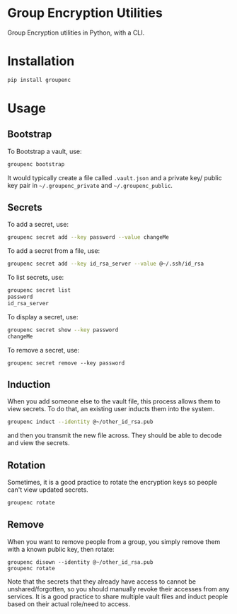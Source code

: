 # Group Encryption Utilities

Group Encryption utilities in Python, with a CLI.

# Installation

```bash
pip install groupenc
```

# Usage

## Bootstrap

To Bootstrap a vault, use:

```bash
groupenc bootstrap
```

It would typically create a file called `.vault.json` and a private key/ public key pair in `~/.groupenc_private`
and `~/.groupenc_public`.

## Secrets

To add a secret, use:

```bash
groupenc secret add --key password --value changeMe
```

To add a secret from a file, use:

```bash
groupenc secret add --key id_rsa_server --value @~/.ssh/id_rsa
```

To list secrets, use:

```bash
groupenc secret list
password
id_rsa_server
```

To display a secret, use:

```bash
groupenc secret show --key password
changeMe
```

To remove a secret, use:

```
groupenc secret remove --key password
```

## Induction

When you add someone else to the vault file, this process allows them to view secrets. To do that, an existing user
inducts them into the system.

```bash
groupenc induct --identity @~/other_id_rsa.pub
```

and then you transmit the new file across. They should be able to decode and view the secrets.

## Rotation

Sometimes, it is a good practice to rotate the encryption keys so people can't view updated secrets.

```bash
groupenc rotate
```

## Remove

When you want to remove people from a group, you simply remove them with a known public key, then rotate:

```
groupenc disown --identity @~/other_id_rsa.pub
groupenc rotate
```

Note that the secrets that they already have access to cannot be unshared/forgotten, so you should manually revoke their
accesses from any services. It is a good practice to share multiple vault files and induct people based on their actual
role/need to access.
